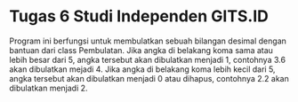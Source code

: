# Tugas 6 Studi Independen GITS.ID

Program ini berfungsi untuk membulatkan sebuah bilangan desimal dengan bantuan dari class Pembulatan. 
Jika angka di belakang koma sama atau lebih besar dari 5, angka tersebut akan dibulatkan menjadi 1, contohnya 3.6 akan dibulatkan mejadi 4. 
Jika angka di belakang koma lebih kecil dari 5, angka tersebut akan dibulatkan menjadi 0 atau dihapus, contohnya 2.2 akan dibulatkan menjadi 2.
